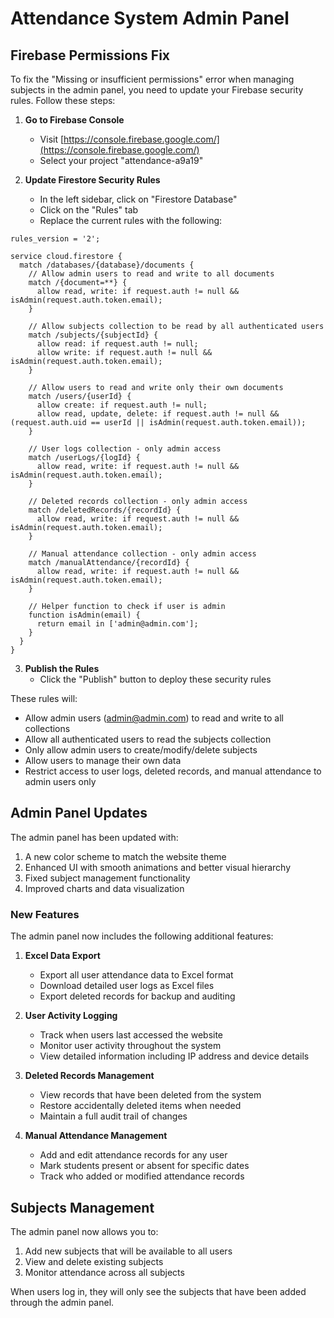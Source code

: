 # Attendance System Admin Panel

## Firebase Permissions Fix

To fix the "Missing or insufficient permissions" error when managing subjects in the admin panel, you need to update your Firebase security rules. Follow these steps:

1. **Go to Firebase Console**
   - Visit [https://console.firebase.google.com/](https://console.firebase.google.com/)
   - Select your project "attendance-a9a19"

2. **Update Firestore Security Rules**
   - In the left sidebar, click on "Firestore Database"
   - Click on the "Rules" tab
   - Replace the current rules with the following:

```
rules_version = '2';

service cloud.firestore {
  match /databases/{database}/documents {
    // Allow admin users to read and write to all documents
    match /{document=**} {
      allow read, write: if request.auth != null && isAdmin(request.auth.token.email);
    }
    
    // Allow subjects collection to be read by all authenticated users
    match /subjects/{subjectId} {
      allow read: if request.auth != null;
      allow write: if request.auth != null && isAdmin(request.auth.token.email);
    }
    
    // Allow users to read and write only their own documents
    match /users/{userId} {
      allow create: if request.auth != null;
      allow read, update, delete: if request.auth != null && (request.auth.uid == userId || isAdmin(request.auth.token.email));
    }
    
    // User logs collection - only admin access
    match /userLogs/{logId} {
      allow read, write: if request.auth != null && isAdmin(request.auth.token.email);
    }
    
    // Deleted records collection - only admin access
    match /deletedRecords/{recordId} {
      allow read, write: if request.auth != null && isAdmin(request.auth.token.email);
    }
    
    // Manual attendance collection - only admin access
    match /manualAttendance/{recordId} {
      allow read, write: if request.auth != null && isAdmin(request.auth.token.email);
    }
    
    // Helper function to check if user is admin
    function isAdmin(email) {
      return email in ['admin@admin.com'];
    }
  }
}
```

3. **Publish the Rules**
   - Click the "Publish" button to deploy these security rules

These rules will:
- Allow admin users (admin@admin.com) to read and write to all collections
- Allow all authenticated users to read the subjects collection
- Only allow admin users to create/modify/delete subjects
- Allow users to manage their own data
- Restrict access to user logs, deleted records, and manual attendance to admin users only

## Admin Panel Updates

The admin panel has been updated with:
1. A new color scheme to match the website theme
2. Enhanced UI with smooth animations and better visual hierarchy
3. Fixed subject management functionality
4. Improved charts and data visualization

### New Features

The admin panel now includes the following additional features:

1. **Excel Data Export**
   - Export all user attendance data to Excel format
   - Download detailed user logs as Excel files
   - Export deleted records for backup and auditing

2. **User Activity Logging**
   - Track when users last accessed the website
   - Monitor user activity throughout the system
   - View detailed information including IP address and device details

3. **Deleted Records Management**
   - View records that have been deleted from the system
   - Restore accidentally deleted items when needed
   - Maintain a full audit trail of changes

4. **Manual Attendance Management**
   - Add and edit attendance records for any user
   - Mark students present or absent for specific dates
   - Track who added or modified attendance records

## Subjects Management

The admin panel now allows you to:
1. Add new subjects that will be available to all users
2. View and delete existing subjects
3. Monitor attendance across all subjects

When users log in, they will only see the subjects that have been added through the admin panel. 